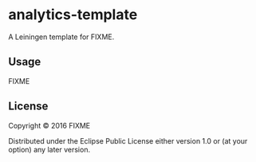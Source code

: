 # analytics-template

A Leiningen template for FIXME.

## Usage

FIXME

## License

Copyright © 2016 FIXME

Distributed under the Eclipse Public License either version 1.0 or (at
your option) any later version.

